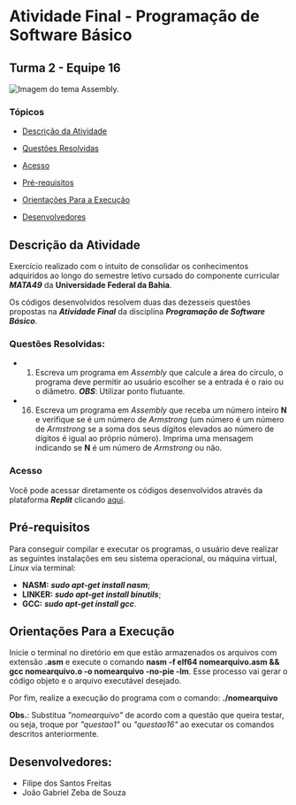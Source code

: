 # Atividade Final - Programação de Software Básico
## Turma 2 - Equipe 16
![Imagem do tema Assembly.]()

### Tópicos

* [Descrição da Atividade](#descrição-da-atividade)

* [Questões Resolvidas](#questões-resolvidas)

* [Acesso](#acesso)

* [Pré-requisitos](#pré-requisitos)

* [Orientações Para a Execução](#orientações-para-a-execução)

* [Desenvolvedores](#desenvolvedores)

## Descrição da Atividade
Exercício realizado com o intuito de consolidar os conhecimentos adquiridos ao longo do semestre letivo cursado do componente curricular ***MATA49*** da **Universidade Federal da Bahia**.

Os códigos desenvolvidos resolvem duas das dezesseis questões propostas na ***Atividade Final*** da disciplina ***Programação de Software Básico***.

### Questões Resolvidas:
- 1) Escreva um programa em _Assembly_ que calcule a área do círculo, o programa deve permitir ao usuário escolher se a entrada é o raio ou o diâmetro. ***OBS***: Utilizar ponto flutuante.

- 16) Escreva um programa em _Assembly_ que receba um número inteiro **N** e verifique se é um número de _Armstrong_ (um número é um número de _Armstrong_ se a soma dos seus dígitos elevados ao número de dígitos é igual ao próprio número). Imprima uma mensagem indicando se **N** é um número de _Armstrong_ ou não.

### Acesso
Você pode acessar diretamente os códigos desenvolvidos através da plataforma ***Replit*** clicando [aqui](https://replit.com/@zebaufba/FilipeFreitasandJoaoZeba-AtividadeFinal).

## Pré-requisitos
Para conseguir compilar e executar os programas, o usuário deve realizar as seguintes instalações em seu sistema operacional, ou máquina virtual, _Linux_ via terminal:

- **NASM:** ***sudo apt-get install nasm***;
- **LINKER:** ***sudo apt-get install binutils***;
- **GCC:** ***sudo apt-get install gcc***.

## Orientações Para a Execução
Inicie o terminal no diretório em que estão armazenados os arquivos com extensão **.asm** e execute o comando **nasm -f elf64 nomearquivo.asm && gcc nomearquivo.o -o nomearquivo -no-pie -lm**. Esse processo vai gerar o código objeto e o arquivo executável desejado.

Por fim, realize a execução do programa com o comando: **./nomearquivo**

**Obs.**: Substitua _"nomearquivo"_ de acordo com a questão que queira testar, ou seja, troque por _"questao1"_ ou _"questao16"_ ao executar os comandos descritos anteriormente.

## Desenvolvedores:
- Filipe dos Santos Freitas 
- João Gabriel Zeba de Souza
